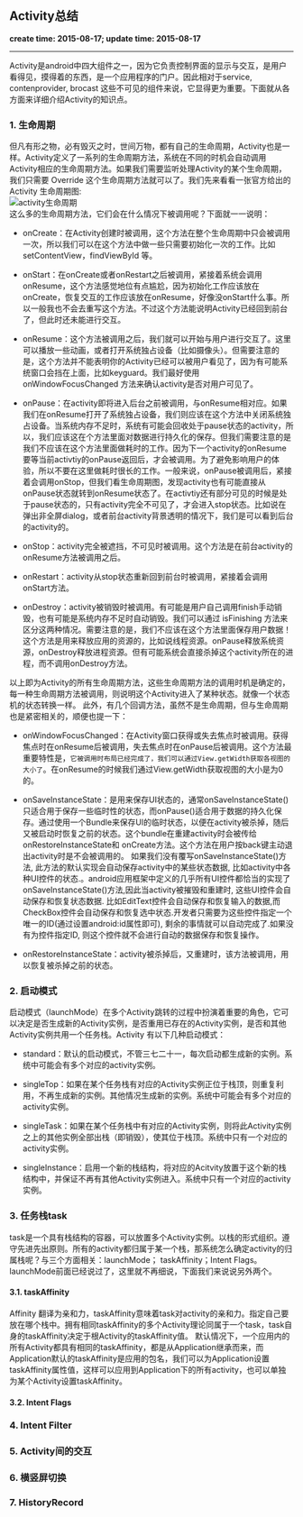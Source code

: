 Activity总结
------
**create time: 2015-08-17; update time: 2015-08-17**

---------------------------------------------------------------

Activity是android中四大组件之一，因为它负责控制界面的显示与交互，是用户看得见，摸得着的东西，是一个应用程序的门户。因此相对于service, contenprovider, brocast 这些不可见的组件来说，它显得更为重要。下面就从各方面来详细介绍Activity的知识点。

### 1. 生命周期
但凡有形之物，必有毁灭之时，世间万物，都有自己的生命周期，Activity也是一样。Activity定义了一系列的生命周期方法，系统在不同的时机会自动调用Activity相应的生命周期方法。如果我们需要监听处理Activity的某个生命周期，我们只需要 Override 这个生命周期方法就可以了。我们先来看看一张官方给出的 Activity 生命周期图:
<br/>
![activity生命周期](http://i3.tietuku.com/6a973c99a027cf9e.png)
<br/>
这么多的生命周期方法，它们会在什么情况下被调用呢？下面就一一说明：
- onCreate：在Activity创建时被调用，这个方法在整个生命周期中只会被调用一次，所以我们可以在这个方法中做一些只需要初始化一次的工作。比如 setContentView，findViewById 等。

- onStart：在onCreate或者onRestart之后被调用，紧接着系统会调用onResume，这个方法感觉地位有点尴尬，因为初始化工作应该放在onCreate，恢复交互的工作应该放在onResume，好像没onStart什么事。所以一般我也不会去重写这个方法。不过这个方法能说明Activity已经回到前台了，但此时还未能进行交互。

- onResume：这个方法被调用之后，我们就可以开始与用户进行交互了。这里可以播放一些动画，或者打开系统独占设备（比如摄像头）。但需要注意的是，这个方法并不能表明你的Activity已经可以被用户看见了，因为有可能系统窗口会挡在上面，比如keyguard。我们最好使用 onWindowFocusChanged 方法来确认activity是否对用户可见了。

- onPause：在activity即将进入后台之前被调用，与onResume相对应。如果我们在onResume打开了系统独占设备，我们则应该在这个方法中关闭系统独占设备。当系统内存不足时，系统有可能会回收处于pause状态的activity，所以，我们应该这在个方法里面对数据进行持久化的保存。但我们需要注意的是我们不应该在这个方法里面做耗时的工作。因为下一个activity的onResume要等当前activtiy的onPause返回后，才会被调用。为了避免影响用户的体验，所以不要在这里做耗时很长的工作。一般来说，onPause被调用后，紧接着会调用onStop，但我们看生命周期图，发现activity也有可能直接从onPause状态就转到onResume状态了。在activtiy还有部分可见的时候是处于pause状态的，只有activity完全不可见了，才会进入stop状态。比如说在弹出非全屏dialog，或者前台activity背景透明的情况下，我们是可以看到后台的activity的。

- onStop：activity完全被遮挡，不可见时被调用。这个方法是在前台activity的onResume方法被调用之后。

- onRestart：activity从stop状态重新回到前台时被调用，紧接着会调用onStart方法。

- onDestroy：activity被销毁时被调用。有可能是用户自己调用finish手动销毁，也有可能是系统内存不足时自动销毁。我们可以通过 isFinishing 方法来区分这两种情况。需要注意的是，我们不应该在这个方法里面保存用户数据！这个方法是用来释放应用的资源的，比如说线程资源。onPause释放系统资源，onDestroy释放进程资源。但有可能系统会直接杀掉这个activity所在的进程，而不调用onDestroy方法。

以上即为Activity的所有生命周期方法，这些生命周期方法的调用时机是确定的，每一种生命周期方法被调用，则说明这个Activity进入了某种状态。就像一个状态机的状态转换一样。
此外，有几个回调方法，虽然不是生命周期，但与生命周期也是紧密相关的，顺便也提一下：

- onWindowFocusChanged：在Activity窗口获得或失去焦点时被调用。获得焦点时在onResume后被调用，失去焦点时在onPause后被调用。这个方法最重要特性是，`它被调用时布局已经完成了，我们可以通过View.getWidth获取各视图的大小了`。在onResume的时候我们通过View.getWidth获取视图的大小是为0的。

- onSaveInstanceState：是用来保存UI状态的，通常onSaveInstanceState()只适合用于保存一些临时性的状态，而onPause()适合用于数据的持久化保存。通过使用一个Bundle来保存UI的临时状态，以便在activity被杀掉，随后又被启动时恢复之前的状态。这个bundle在重建activity时会被传给onRestoreInstanceState和 onCreate方法。这个方法在用户按back键主动退出activity时是不会被调用的。
如果我们没有覆写onSaveInstanceState()方法, 此方法的默认实现会自动保存activity中的某些状态数据, 比如activity中各种UI控件的状态.。android应用框架中定义的几乎所有UI控件都恰当的实现了onSaveInstanceState()方法,因此当activity被摧毁和重建时, 这些UI控件会自动保存和恢复状态数据. 比如EditText控件会自动保存和恢复输入的数据,而CheckBox控件会自动保存和恢复选中状态.开发者只需要为这些控件指定一个唯一的ID(通过设置android:id属性即可), 剩余的事情就可以自动完成了.如果没有为控件指定ID, 则这个控件就不会进行自动的数据保存和恢复操作。

- onRestoreInstanceState：activity被杀掉后，又重建时，该方法被调用，用以恢复被杀掉之前的状态。

### 2. 启动模式
启动模式（launchMode）在多个Activity跳转的过程中扮演着重要的角色，它可以决定是否生成新的Activity实例，是否重用已存在的Activity实例，是否和其他Activity实例共用一个任务栈。Activity 有以下几种启动模式：
- standard：默认的启动模式，不管三七二十一，每次启动都生成新的实例。系统中可能会有多个对应的activity实例。

- singleTop：如果在某个任务栈有对应的Activity实例正位于栈顶，则重复利用，不再生成新的实例。其他情况生成新的实例。系统中可能会有多个对应的activity实例。

- singleTask：如果在某个任务栈中有对应的Activity实例，则将此Activity实例之上的其他实例全部出栈（即销毁），使其位于栈顶。系统中只有一个对应的activity实例。

- singleInstance：启用一个新的栈结构，将对应的Acitvity放置于这个新的栈结构中，并保证不再有其他Activity实例进入。系统中只有一个对应的activity实例。
 
### 3. 任务栈task
task是一个具有栈结构的容器，可以放置多个Activity实例。以栈的形式组织。遵守先进先出原则。所有的activity都归属于某一个栈，那系统怎么确定activity的归属栈呢？与三个方面相关：launchMode； taskAffinity；Intent Flags。launchMode前面已经说过了，这里就不再细说，下面我们来说说另外两个。
#### 3.1. taskAffinity
Affinity 翻译为亲和力，taskAffinity意味着task对activity的亲和力。指定自己要放在哪个栈中。拥有相同taskAffinity的多个Activity理论同属于一个task，task自身的taskAffinity决定于根Activity的taskAffinity值。
默认情况下，一个应用内的所有Activity都具有相同的taskAffinity，都是从Application继承而来，而Application默认的taskAffinity是应用的包名，我们可以为Application设置taskAffinity属性值，这样可以应用到Application下的所有activity，也可以单独为某个Activity设置taskAffinity。

#### 3.2. Intent Flags

### 4. Intent Filter

### 5. Activity间的交互

### 6. 横竖屏切换

### 7. HistoryRecord